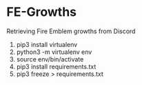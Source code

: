 # FE-Growths
Retrieving Fire Emblem growths from Discord

1. pip3 install virtualenv
2. python3 -m virtualenv env
3. source env/bin/activate
4. pip3 install requirements.txt
5. pip3 freeze > requirements.txt
